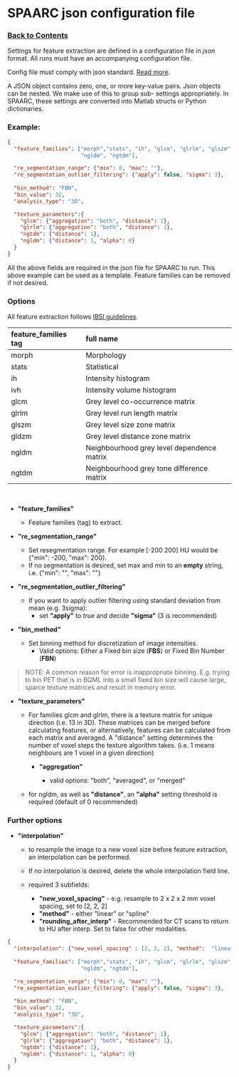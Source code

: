 # SPAARC json configuration file

### [Back to Contents](README.md)



Settings for feature extraction are defined in a configuration file in _json_ format. All runs must have an accompanying 
configuration file. 

Config file must comply with json standard. 
[Read more](https://developer.mozilla.org/en-US/docs/Learn/JavaScript/Objects/JSON#json_structure).

A JSON object contains zero, one, or more key-value pairs. Json objects can be nested. We make use of this to group 
sub- settings appropriately. In SPAARC, these settings are converted into Matlab structs or Python dictionaries. 



### Example:

```json
{
  "feature_families": ["morph","stats", "ih", "glcm", "glrlm", "glszm", "gldzm",
                       "ngldm", "ngtdm"],

  "re_segmentation_range": {"min": 0, "max": ""},
  "re_segmentation_outlier_filtering": {"apply": false, "sigma": 3},
  
  "bin_method": "FBN",
  "bin_value": 32,
  "analysis_type": "3D",

  "texture_parameters":{
    "glcm": {"aggregation": "both", "distance": 1},
    "glrlm": {"aggregation": "both", "distance": 1},
    "ngtdm": {"distance": 1},
    "ngldm": {"distance": 1, "alpha": 0}
  }
}
```

All the above fields are required in the json file for SPAARC to run. This above example can be used as a template.
Feature families can be removed if not desired.

### Options

All feature extraction follows [IBSI guidelines](https://arxiv.org/pdf/1612.07003.pdf).



| feature_families tag | full name                                  |
|:---------------------|:-------------------------------------------|
| morph                | Morphology                                 |
| stats                | Statistical                                |
| ih                   | Intensity histogram                        |
| ivh                  | Intensity volume histogram                 |
| glcm                 | Grey level co-occurrence matrix            |
| glrlm                | Grey level run length matrix               |
| glszm                | Grey level size zone matrix                |
| gldzm                | Grey level distance zone matrix            |
| ngldm                | Neighbourhood grey level dependence matrix |
| ngtdm                | Neighbourhood grey tone difference matrix  |



<br>

- **"feature_families"**
  - Feature families (tag) to extract.



- **"re_segmentation_range"** 
  - Set resegmentation range. For example [-200 200] HU would be {"min": -200, "max": 200}.
  - If no segmentation is desired, set max and min to an **empty** string, i.e. {"min": "", "max": ""}
  
- **"re_segmentation_outlier_filtering"** 
  - If you want to apply outlier filtering using standard deviation from mean (e.g. 3sigma):
    - set **"apply"** to _true_ and decide **"sigma"** (3 is recommended)

- **"bin_method"**
  - Set binning method for discretization of image intensities. 
    - Valid options: Either a Fixed bin size (**FBS**) or Fixed Bin Number (**FBN**)
>  NOTE: A common reason for error is inappropriate binning. 
>  E.g. trying to bin PET that is in BQML into a small fixed bin
> size will cause large, sparce texture matrices and result in memory error.
> 

- **"texture_parameters"** 
  - For families glcm and glrlm, there is a texture matrix for unique direction (i.e. 13 in 3D). These matrices 
can be merged before calculating features, or alternatively, features can be calculated from each matrix and averaged. 
A "distance" setting determines the number of voxel steps the texture  algorithm takes. (i.e. 1 means neighbours are 
1 voxel in a given direction)
    - **"aggregation"**
    
      - valid options: "both", "averaged", or "merged"

  - for ngldm, as well as **"distance"**, an **"alpha"** setting threshold is required (default of 0 recommended) 


### Further options

- **"interpolation"**
  - to resample the image to a new voxel size before feature extraction, an interpolation can be performed. 
  - If no interpolation is desired, delete the whole interpolation field line.

  - required 3 subfields:

    - **"new_voxel_spacing"** - e.g. resample to 2 x 2 x 2 mm voxel spacing, set to [2, 2, 2]
    - **"method"** - either "linear" or "spline"
    - **"rounding_after_interp"** - Recommended for CT scans to return to HU after interp. 
  Set to false for other modalities.

```json
{
  "interpolation": {"new_voxel_spacing" : [2, 2, 2], "method":  "linear", "rounding_after_interp":  true},
  
  "feature_families": ["morph","stats", "ih", "glcm", "glrlm", "glszm", "gldzm",
                       "ngldm", "ngtdm"],

  "re_segmentation_range": {"min": 0, "max": ""},
  "re_segmentation_outlier_filtering": {"apply": false, "sigma": 3},
  
  "bin_method": "FBN",
  "bin_value": 32,
  "analysis_type": "3D",

  "texture_parameters":{
    "glcm": {"aggregation": "both", "distance": 1},
    "glrlm": {"aggregation": "both", "distance": 1},
    "ngtdm": {"distance": 1},
    "ngldm": {"distance": 1, "alpha": 0}
  }
}
```






<br><br><br><br><br><br><br><br>